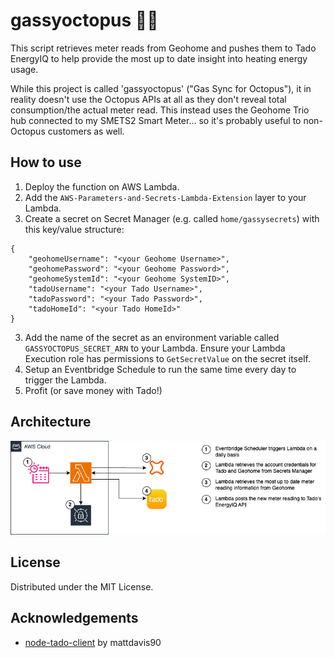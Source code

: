 # gassyoctopus 🐙💨

This script retrieves meter reads from Geohome and pushes them to Tado EnergyIQ to help provide the most up to date insight into heating energy usage.

While this project is called 'gassyoctopus' ("Gas Sync for Octopus"), it in reality doesn't use the Octopus APIs at all as they don't reveal total consumption/the actual meter read. This instead uses the Geohome Trio hub connected to my SMETS2 Smart Meter... so it's probably useful to non-Octopus customers as well.

## How to use
1. Deploy the function on AWS Lambda.
2. Add the `AWS-Parameters-and-Secrets-Lambda-Extension` layer to your Lambda.
3. Create a secret on Secret Manager (e.g. called `home/gassysecrets`) with this key/value structure:
```
{    
    "geohomeUsername": "<your Geohome Username>",
    "geohomePassword": "<your Geohome Password>",
    "geohomeSystemId": "<your Geohome SystemID>",
    "tadoUsername": "<your Tado Username>",
    "tadoPassword": "<your Tado Password>",
    "tadoHomeId": "<your Tado HomeId>"
}
```
3. Add the name of the secret as an environment variable called `GASSYOCTOPUS_SECRET_ARN` to your Lambda. Ensure your Lambda Execution role has permissions to `GetSecretValue` on the secret itself.
4. Setup an Eventbridge Schedule to run the same time every day to trigger the Lambda.
5. Profit (or save money with Tado!)

## Architecture

![Architecture Diagram](assets/diagram.png)

## License
Distributed under the MIT License.

## Acknowledgements
- [node-tado-client](https://github.com/mattdavis90/node-tado-client) by mattdavis90